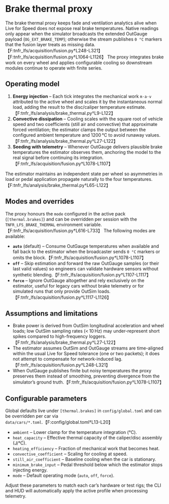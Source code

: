 # Brake thermal proxy

The brake thermal proxy keeps fade and ventilation analytics alive when Live for Speed does not expose real brake temperatures. Native readings only appear when the simulator broadcasts the extended OutGauge payload (`OG_EXT_BRAKE_TEMP`); otherwise the stream publishes `0 °C` markers that the fusion layer treats as missing data.【F:tnfr_lfs/acquisition/fusion.py†L248-L321】【F:tnfr_lfs/acquisition/fusion.py†L1064-L1126】 The proxy integrates brake work on every wheel and applies configurable cooling so downstream modules continue to operate with finite series.

## Operating model

1. **Energy injection** – Each tick integrates the mechanical work `m·a·v` attributed to the active wheel and scales it by the instantaneous normal load, adding the result to the disc/caliper temperature estimate.【F:tnfr_lfs/analysis/brake_thermal.py†L9-L122】
2. **Convective dissipation** – Cooling scales with the square root of vehicle speed and two coefficients (still air and convective) that approximate forced ventilation; the estimator clamps the output between the configured ambient temperature and 1200 °C to avoid runaway values.【F:tnfr_lfs/analysis/brake_thermal.py†L27-L122】
3. **Seeding with telemetry** – Whenever OutGauge delivers plausible brake temperatures the estimator observes them, anchoring the model to the real signal before continuing its integration.【F:tnfr_lfs/acquisition/fusion.py†L1078-L1107】

The estimator maintains an independent state per wheel so asymmetries in load or pedal application propagate naturally to the four temperatures.【F:tnfr_lfs/analysis/brake_thermal.py†L65-L122】

## Modes and overrides

The proxy honours the `mode` configured in the active pack (`[thermal.brakes]`) and can be overridden per session with the `TNFR_LFS_BRAKE_THERMAL` environment variable.【F:tnfr_lfs/acquisition/fusion.py†L616-L733】 The following modes are available:

- **`auto`** (default) – Consume OutGauge temperatures when available and fall back to the estimator when the broadcaster sends `0 °C` markers or omits the block.【F:tnfr_lfs/acquisition/fusion.py†L1078-L1107】
- **`off`** – Skip estimation and forward the raw OutGauge samples (or their last valid values) so engineers can validate hardware sensors without synthetic blending.【F:tnfr_lfs/acquisition/fusion.py†L1107-L1117】
- **`force`** – Ignore OutGauge altogether and rely exclusively on the estimator, useful for legacy cars without brake telemetry or for simulated runs that only provide OutSim loads.【F:tnfr_lfs/acquisition/fusion.py†L1117-L1126】

## Assumptions and limitations

- Brake power is derived from OutSim longitudinal acceleration and wheel loads; low OutSim sampling rates (< 10 Hz) may under-represent short spikes compared to high-frequency loggers.【F:tnfr_lfs/analysis/brake_thermal.py†L27-L122】
- The estimator assumes OutSim and OutGauge streams are time-aligned within the usual Live for Speed tolerance (one or two packets); it does not attempt to compensate for network-induced lag.【F:tnfr_lfs/acquisition/fusion.py†L248-L321】
- When OutGauge publishes finite but noisy temperatures the proxy preserves them instead of smoothing, preventing divergence from the simulator’s ground truth.【F:tnfr_lfs/acquisition/fusion.py†L1078-L1107】

## Configurable parameters

Global defaults live under `[thermal.brakes]` in `config/global.toml` and can be overridden per car via `data/cars/*.toml`.【F:config/global.toml†L13-L20】

- `ambient` – Lower clamp for the temperature integration (°C).
- `heat_capacity` – Effective thermal capacity of the caliper/disc assembly (J/°C).
- `heating_efficiency` – Fraction of mechanical work that becomes heat.
- `convective_coefficient` – Scaling for cooling at speed.
- `still_air_coefficient` – Baseline cooling when the car is stationary.
- `minimum_brake_input` – Pedal threshold below which the estimator stops injecting energy.
- `mode` – Default operating mode (`auto`, `off`, `force`).

Adjust these parameters to match each car’s hardware or test rigs; the CLI and HUD will automatically apply the active profile when processing telemetry.
